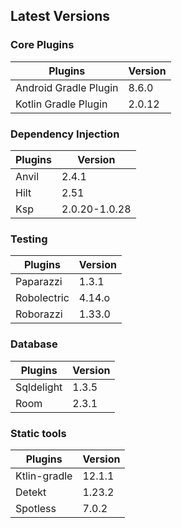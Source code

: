 
## Latest Versions

### Core Plugins

| Plugins               | Version |
|-----------------------|---------|
| Android Gradle Plugin | 8.6.0   |
| Kotlin Gradle Plugin  | 2.0.12  |

### Dependency Injection

| Plugins | Version       |
|---------|---------------|
| Anvil   | 2.4.1         |
| Hilt    | 2.51          |
| Ksp     | 2.0.20-1.0.28 |

### Testing

| Plugins     | Version |
|-------------|---------|
| Paparazzi   | 1.3.1   |
| Robolectric | 4.14.o  |
| Roborazzi   | 1.33.0  |

### Database

| Plugins    | Version |
|------------|---------|
| Sqldelight | 1.3.5   |
| Room       | 2.3.1   |

### Static tools

| Plugins      | Version |
|--------------|---------|
| Ktlin-gradle | 12.1.1  |
| Detekt       | 1.23.2  |
| Spotless     | 7.0.2  |
